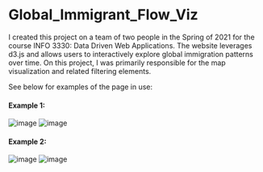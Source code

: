 # Global_Immigrant_Flow_Viz

I created this project on a team of two people in the Spring of 2021 for the course INFO 3330: Data Driven Web Applications. The website leverages d3.js and allows users to interactively explore global immigration patterns over time.
On this project, I was primarily responsible for the map visualization and related filtering elements.

See below for examples of the page in use:

#### Example 1:
![image](https://github.com/TeodoroTopa/Global_Immigrant_Flow_Viz/assets/27015256/e1cc25d7-5b1e-4894-994b-5619aa8ee0f2)
![image](https://github.com/TeodoroTopa/Global_Immigrant_Flow_Viz/assets/27015256/ceedd8f4-cc92-496f-97bf-2cc3dac350a1)

#### Example 2:
![image](https://github.com/TeodoroTopa/Global_Immigrant_Flow_Viz/assets/27015256/c4c71da6-50a5-4253-9036-0227c8bfc9d9)
![image](https://github.com/TeodoroTopa/Global_Immigrant_Flow_Viz/assets/27015256/a8f08129-f3e9-4cd6-981a-f8d570d8a872)




